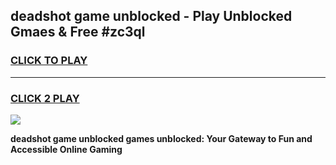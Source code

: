 
## deadshot game unblocked - Play Unblocked Gmaes & Free #zc3ql
<h3>
<a href="https://premium.freeplayer.one?title=deadshot_game_unblocked&ref=03M">CLICK TO PLAY</a></h3>
<hr>

<h3>
<a href="https://premium.freeplayer.one?title=deadshot_game_unblocked&ref=03M">CLICK 2 PLAY</a>
  
</h3>

<a href="https://premium.freeplayer.one?title=deadshot_game_unblocked&ref=03M"><img src="https://clearcache.store/games.png"></a>


**deadshot game unblocked games unblocked: Your Gateway to Fun and Accessible Online Gaming**
